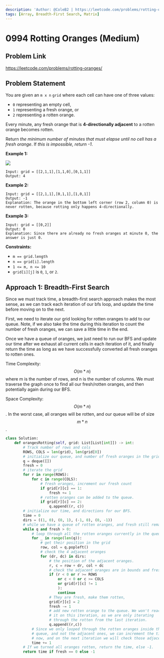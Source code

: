 ```yaml
---
description: 'Author: @ColeB2 | https://leetcode.com/problems/rotting-oranges/'
tags: [Array, Breadth-First Search, Matrix]
---
```


# 0994 Rotting Oranges (Medium)

## Problem Link

https://leetcode.com/problems/rotting-oranges/

## Problem Statement

You are given an `m x n` `grid` where each cell can have one of three values:

- `0` representing an empty cell,
- `1` representing a fresh orange, or
- `2` representing a rotten orange.

Every minute, any fresh orange that is **4-directionally adjacent** to a rotten orange becomes rotten.

Return _the minimum number of minutes that must elapse until no cell has a fresh orange_. If _this is impossible, return -1_.

**Example 1:**

![](https://assets.leetcode.com/uploads/2019/02/16/oranges.png)

```
Input: grid = [[2,1,1],[1,1,0],[0,1,1]]
Output: 4
```

**Example 2:**

```
Input: grid = [[2,1,1],[0,1,1],[1,0,1]]
Output: -1
Explanation: The orange in the bottom left corner (row 2, column 0) is never rotten, because rotting only happens 4-directionally.
```

**Example 3:**

```
Input: grid = [[0,2]]
Output: 0
Explanation: Since there are already no fresh oranges at minute 0, the answer is just 0.
```

**Constraints:**

- `m == grid.length`
- `n == grid[i].length`
- `1 <= m, n <= 10`
- `grid[i][j]` is `0`, `1`, or `2`.

## Approach 1: Breadth-First Search

Since we must track time, a breadth-first search approach makes the most sense, as we can track each iteration of our bfs loop, and update the time before moving on to the next.

First, we need to iterate our grid looking for rotten oranges to add to our queue. Note, if we also take the time during this iteration to count the number of fresh oranges, we can save a little time in the end.

Once we have a queue of oranges, we just need to run our BFS and update our time after we exhaust all current cells in each iteration of it, and finally return the time as long as we have successfully converted all fresh oranges to rotten ones.

Time Complexity: $$O(m * n)$$ where m is the number of rows, and n is the number of columns. We must traverse the graph once to find all our fresh/rotten oranges, and then potentially again during our BFS.

Space Complexity: $$O(m * n)$$. In the worst case, all oranges will be rotten, and our queue will be of size $$m * n$$.

<Tabs>
<TabItem value="python" label="Python">
<SolutionAuthor name="@ColeB2"/>

```py
class Solution:
    def orangesRotting(self, grid: List[List[int]]) -> int:
        # Track number of rows and cols
        ROWS, COLS = len(grid), len(grid[0])
        # initialize our queue, and number of fresh oranges in the grid.
        q = deque([])
        fresh = 0
        # iterate the grid
        for r in range(ROWS):
            for c in range(COLS):
                # fresh oranges, increment our fresh count
                if grid[r][c] == 1:
                    fresh += 1
                # rotten oranges can be added to the queue.
                if grid[r][c] == 2:
                    q.append((r, c))
        # initialize our time, and directions for our BFS.
        time = 0
        dirs = ((1, 0), (0, 1), (-1, 0), (0, -1))
        # while we have a queue of rotten oranges, and fresh still remaining.
        while q and fresh > 0:
            # loop through all the rotten oranges currently in the queue.
            for _ in range(len(q)):
                # get their position in the grid
                row, col = q.popleft()
                # check the 4 adjacent oranges
                for (dr, dc) in dirs:
                    # the position of the adjacent oranges.
                    r, c = row + dr, col + dc
                    # check the adjacent oranges are in bounds and fresh.
                    if (r < 0 or r >= ROWS
                        or c < 0 or c >= COLS
                        or grid[r][c] != 1
                        ):
                        continue
                    # They are fresh, make them rotten, 
                    grid[r][c] = 2
                    fresh -= 1
                    # add new rotten orange to the queue. We won't reach
                    # it on this iteration, as we are only iterating
                    # through the rotten from the last iteration.
                    q.append((r,c))
            # Since we only looped through the rotten oranges inside the
            # queue, and not the adjacent ones, we can increment the time
            # now, and on the next iteration we will check those adjacent ones.
            time += 1
        # If we turned all oranges rotten, return the time, else -1.
        return time if fresh == 0 else -1
```

</TabItem>
</Tabs>
